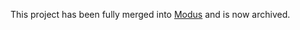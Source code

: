 This project has been fully merged into [Modus](https://github.com/hypermodeinc/modus) and is now archived.
